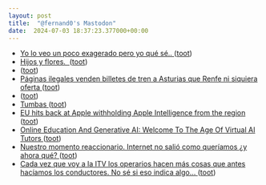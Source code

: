 ```yaml
---
layout: post
title:  "@fernand0's Mastodon"
date:  2024-07-03 18:37:23.377000+00:00
---
```

*  [Yo lo veo un poco exagerado pero yo qué sé.. ](https://mastodon.social/@fernand0/112724006887648519) ([toot](https://mastodon.social/@fernand0/112724006887648519))
*  [Hijos y flores.  ](https://avecesunafoto.wordpress.com/2024/07/03/hijos-y-flores) ([toot](https://mastodon.social/@fernand0/112723783843536012))
*  [ ](https://mastodon.nu/@proteusbcn) ([toot](https://mastodon.social/@fernand0/112723752579799903))
*  [Páginas ilegales venden billetes de tren a Asturias que Renfe ni siquiera oferta ](https://www.lne.es/asturias/2024/06/30/paginas-ilegales-venden-billetes-tren-104563526.htm) ([toot](https://mastodon.social/@fernand0/112723664393014039))
*  [ ](https://mastodon.nu/@proteusbcn) ([toot](https://mastodon.social/@fernand0/112723529370352177))
*  [Tumbas ](https://www.flickr.com/photos/fernand0/53794970035) ([toot](https://mastodon.social/@fernand0/112723428147111342))
*  [EU hits back at Apple withholding Apple Intelligence from the region ](https://appleinsider.com/articles/24/06/28/eu-hits-back-at-apple-withholding-apple-intelligence-from-the-region/amp) ([toot](https://mastodon.social/@fernand0/112723426225375049))
*  [Online Education And Generative AI: Welcome To The Age Of Virtual AI Tutors ](https://www.forbes.com/sites/bernardmarr/2024/06/06/online-education-and-generative-ai-welcome-to-the-age-of-virtual-ai-tutors) ([toot](https://mastodon.social/@fernand0/112723296669939178))
*  [Nuestro momento reaccionario. Internet no salió como queríamos ¿y ahora qué? ](https://www.error500.net/p/nuestro-momento-reaccionario-internet?triedRedirect=tru) ([toot](https://mastodon.social/@fernand0/112722993113340198))
*  [Cada vez que voy a la ITV los operarios hacen más cosas que antes hacíamos los conductores. No sé si eso indica algo... ](https://mastodon.social/@fernand0/112722825413737362) ([toot](https://mastodon.social/@fernand0/112722825413737362))
